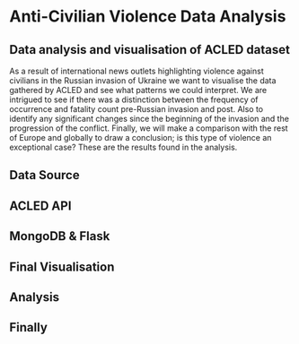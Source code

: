 # Anti-Civilian Violence Data Analysis
## Data analysis and visualisation of ACLED dataset

As a result of international news outlets highlighting violence against civilians in the Russian invasion of Ukraine we want to visualise the data gathered by ACLED and see what patterns we could interpret. We are intrigued to see if there was a distinction between the frequency of occurrence and fatality count pre-Russian invasion and post. Also to identify any significant changes since the beginning of the invasion and the progression of the conflict. Finally, we will make a comparison with the rest of Europe and globally to draw a conclusion; is this type of violence an exceptional case? These are the results found in the analysis.

## Data Source 


## ACLED API 


## MongoDB & Flask 


## Final Visualisation 


## Analysis 


## Finally 
